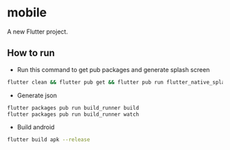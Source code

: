 # mobile

A new Flutter project.

## How to run

- Run this command to get pub packages and generate splash screen

```bash
flutter clean && flutter pub get && flutter pub run flutter_native_splash:create
```

- Generate json

```bash
flutter packages pub run build_runner build
flutter packages pub run build_runner watch
```

- Build android

```bash
flutter build apk --release
```
